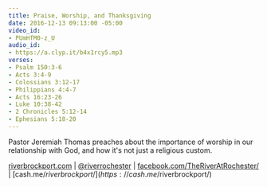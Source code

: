 ```yaml
---
title: Praise, Worship, and Thanksgiving
date: 2016-12-13 09:13:00 -05:00
video_id:
- PUmHfM0-z_U
audio_id:
- https://a.clyp.it/b4x1rcy5.mp3
verses:
- Psalm 150:3-6
- Acts 3:4-9
- Colossians 3:12-17
- Philippians 4:4-7
- Acts 16:23-26
- Luke 10:38-42
- 2 Chronicles 5:12-14
- Ephesians 5:18-20
---
```


Pastor Jeremiah Thomas preaches about the importance of worship in our relationship with God, and how it's not just a religious custom.

[riverbrockport.com](https://riverbrockport.com/) | 
[@riverrochester](https://www.instagram.com/riverrochester/) | 
[facebook.com/TheRiverAtRochester/](https://www.facebook.com/TheRiverAtRochester/) | 
[cash.me/$riverbrockport/](https://cash.me/$riverbrockport/)